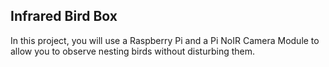 ## Infrared Bird Box

In this project, you will use a Raspberry Pi and a Pi NoIR Camera Module to allow you to observe nesting birds without disturbing them.

